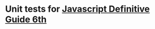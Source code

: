# Unit tests for [Javascript Definitive Guide 6th](http://www.amazon.com/JavaScript-Definitive-Guide-Activate-Guides/dp/0596805527)
